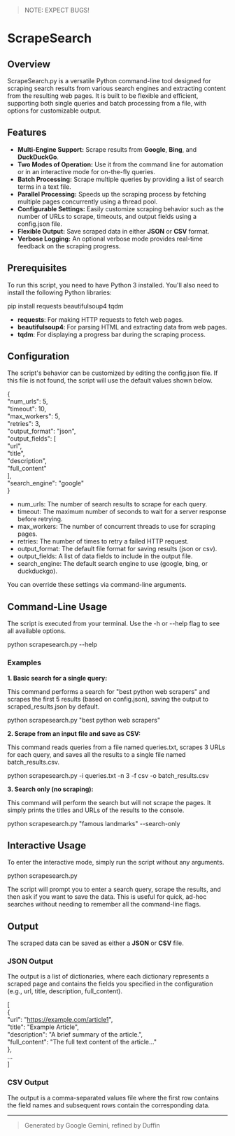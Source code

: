 > NOTE: EXPECT BUGS!

# **ScrapeSearch**

## **Overview**

ScrapeSearch.py is a versatile Python command-line tool designed for scraping search results from various search engines and extracting content from the resulting web pages. It is built to be flexible and efficient, supporting both single queries and batch processing from a file, with options for customizable output.

## **Features**

* **Multi-Engine Support:** Scrape results from **Google**, **Bing**, and **DuckDuckGo**.  
* **Two Modes of Operation:** Use it from the command line for automation or in an interactive mode for on-the-fly queries.  
* **Batch Processing:** Scrape multiple queries by providing a list of search terms in a text file.  
* **Parallel Processing:** Speeds up the scraping process by fetching multiple pages concurrently using a thread pool.  
* **Configurable Settings:** Easily customize scraping behavior such as the number of URLs to scrape, timeouts, and output fields using a config.json file.  
* **Flexible Output:** Save scraped data in either **JSON** or **CSV** format.  
* **Verbose Logging:** An optional verbose mode provides real-time feedback on the scraping progress.

## **Prerequisites**

To run this script, you need to have Python 3 installed. You'll also need to install the following Python libraries:

pip install requests beautifulsoup4 tqdm

* **requests**: For making HTTP requests to fetch web pages.  
* **beautifulsoup4**: For parsing HTML and extracting data from web pages.  
* **tqdm**: For displaying a progress bar during the scraping process.

## **Configuration**

The script's behavior can be customized by editing the config.json file. If this file is not found, the script will use the default values shown below.

{  
    "num\_urls": 5,  
    "timeout": 10,  
    "max\_workers": 5,  
    "retries": 3,  
    "output\_format": "json",  
    "output\_fields": \[  
        "url",  
        "title",  
        "description",  
        "full\_content"  
    \],  
    "search\_engine": "google"  
}

* num\_urls: The number of search results to scrape for each query.  
* timeout: The maximum number of seconds to wait for a server response before retrying.  
* max\_workers: The number of concurrent threads to use for scraping pages.  
* retries: The number of times to retry a failed HTTP request.  
* output\_format: The default file format for saving results (json or csv).  
* output\_fields: A list of data fields to include in the output file.  
* search\_engine: The default search engine to use (google, bing, or duckduckgo).

You can override these settings via command-line arguments.

## **Command-Line Usage**

The script is executed from your terminal. Use the \-h or \--help flag to see all available options.

python scrapesearch.py \--help

### **Examples**

**1\. Basic search for a single query:**

This command performs a search for "best python web scrapers" and scrapes the first 5 results (based on config.json), saving the output to scraped\_results.json by default.

python scrapesearch.py "best python web scrapers"

**2\. Scrape from an input file and save as CSV:**

This command reads queries from a file named queries.txt, scrapes 3 URLs for each query, and saves all the results to a single file named batch\_results.csv.

python scrapesearch.py \-i queries.txt \-n 3 \-f csv \-o batch\_results.csv

**3\. Search only (no scraping):**

This command will perform the search but will not scrape the pages. It simply prints the titles and URLs of the results to the console.

python scrapesearch.py "famous landmarks" \--search-only

## **Interactive Usage**

To enter the interactive mode, simply run the script without any arguments.

python scrapesearch.py

The script will prompt you to enter a search query, scrape the results, and then ask if you want to save the data. This is useful for quick, ad-hoc searches without needing to remember all the command-line flags.

## **Output**

The scraped data can be saved as either a **JSON** or **CSV** file.

### **JSON Output**

The output is a list of dictionaries, where each dictionary represents a scraped page and contains the fields you specified in the configuration (e.g., url, title, description, full\_content).

\[  
    {  
        "url": "https://example.com/article1",  
        "title": "Example Article",  
        "description": "A brief summary of the article.",  
        "full\_content": "The full text content of the article..."  
    },  
    ...  
\]

### **CSV Output**

The output is a comma-separated values file where the first row contains the field names and subsequent rows contain the corresponding data.

---

> Generated by Google Gemini, refined by Duffin
